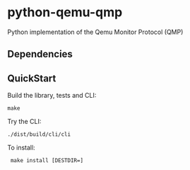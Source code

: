 python-qemu-qmp
=========

Python implementation of the Qemu Monitor Protocol (QMP)


Dependencies
----------


QuickStart
----------

Build the library, tests and CLI:

    make

Try the CLI:

    ./dist/build/cli/cli

To install:

     make install [DESTDIR=]
